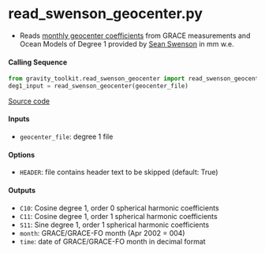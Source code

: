 read_swenson_geocenter.py
========================

- Reads [monthly geocenter coefficients](https://github.com/swensosc/GRACE_Tiles/blob/master/ancillary_data/gad_gsm.rl05.txt) from GRACE measurements and Ocean Models of Degree 1 provided by [Sean Swenson](https://doi.org/10.1029/2007JB005338) in mm w.e.


#### Calling Sequence
```python
from gravity_toolkit.read_swenson_geocenter import read_swenson_geocenter
deg1_input = read_swenson_geocenter(geocenter_file)
```
[Source code](https://github.com/tsutterley/read-GRACE-harmonics/blob/main/gravity_toolkit/read_swenson_geocenter.py)

#### Inputs
- `geocenter_file`: degree 1 file

#### Options
- `HEADER`: file contains header text to be skipped (default: True)

#### Outputs
- `C10`: Cosine degree 1, order 0 spherical harmonic coefficients
- `C11`: Cosine degree 1, order 1 spherical harmonic coefficients
- `S11`: Sine degree 1, order 1 spherical harmonic coefficients
- `month`: GRACE/GRACE-FO month (Apr 2002 = 004)
- `time`: date of GRACE/GRACE-FO month in decimal format
